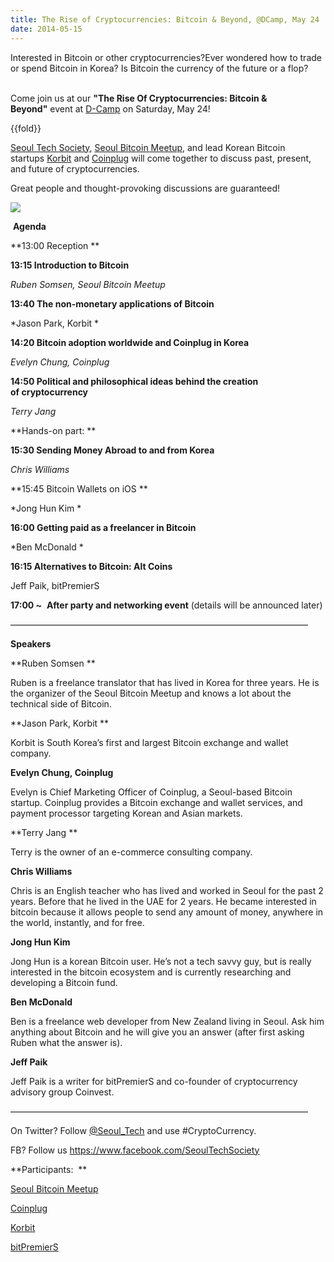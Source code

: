 ```yaml
---
title: The Rise of Cryptocurrencies: Bitcoin & Beyond, @DCamp, May 24
date: 2014-05-15
---
```


Interested in Bitcoin or other cryptocurrencies?Ever wondered how to
trade or spend Bitcoin in Korea? Is Bitcoin the currency of the future
or a flop?                             

Come join us at our **"The Rise Of Cryptocurrencies: Bitcoin &
Beyond"** event at [D-Camp](http://dcamp.kr/about_en) on Saturday, May
24!

{{fold}}

[Seoul Tech Society](http://www.seoultechsociety.org/), [Seoul Bitcoin
Meetup](http://www.meetup.com/Seoul-Bitcoin-Meetup-%EC%84%9C%EC%9A%B8-%EB%B9%84%ED%8A%B8%EC%BD%94%EC%9D%B8-%EB%AA%A8%EC%9E%84/),
and lead Korean Bitcoin
startups [Korbit](https://www.korbit.co.kr/) and [Coinplug](https://www.coinplug.com/home.do) will
come together to discuss past, present, and future of cryptocurrencies. 

Great people and thought-provoking discussions are guaranteed!

![]({{images}}/bitcoin-poster.png)

 **Agenda**

**13:00 Reception **

**13:15 Introduction to Bitcoin** 

*Ruben Somsen, Seoul Bitcoin Meetup*

**13:40 The non-monetary applications of Bitcoin**

*Jason Park, Korbit * 

**14:20 Bitcoin adoption worldwide and Coinplug in Korea**

*Evelyn Chung, Coinplug*   

**14:50 Political and philosophical ideas behind the creation
of cryptocurrency**

*Terry Jang* 

**Hands-on part: **

**15:30 Sending Money Abroad to and from Korea**

*Chris Williams* 

**15:45 Bitcoin Wallets on iOS **

*Jong Hun Kim *

**16:00 Getting paid as a freelancer in Bitcoin**

*Ben McDonald *

**16:15 Alternatives to Bitcoin: Alt Coins**

Jeff Paik, bitPremierS

**17:00 \~**  **After party and networking event** (details will be
announced later)

——————————————————————————————————

**Speakers**

**Ruben Somsen **

Ruben is a freelance translator that has lived in Korea for three years.
He is the organizer of the Seoul Bitcoin Meetup and knows a lot about
the technical side of Bitcoin.

**Jason Park, Korbit **

Korbit is South Korea’s first and largest Bitcoin exchange and wallet
company.  

**Evelyn Chung, Coinplug** 

Evelyn is Chief Marketing Officer of Coinplug, a Seoul-based Bitcoin
startup. Coinplug provides a Bitcoin exchange and wallet services, and
payment processor targeting Korean and Asian markets. 

**Terry Jang **

Terry is the owner of an e-commerce consulting company.

**Chris Williams** 

Chris is an English teacher who has lived and worked in Seoul for the
past 2 years. Before that he lived in the UAE for 2 years. He became
interested in bitcoin because it allows people to send any amount of
money, anywhere in the world, instantly, and for free. 

**Jong Hun Kim** 

Jong Hun is a korean Bitcoin user. He’s not a tech savvy guy, but is
really interested in the bitcoin ecosystem and is currently researching
and developing a Bitcoin fund. 

**Ben McDonald** 

Ben is a freelance web developer from New Zealand living in Seoul. Ask
him anything about Bitcoin and he will give you an answer (after first
asking Ruben what the answer is).

**Jeff Paik**

Jeff Paik is a writer for bitPremierS and co-founder of cryptocurrency
advisory group Coinvest.

——————————————————————————————————

On Twitter?
Follow [@Seoul\_Tech](https://twitter.com/FutureTenseNow) and
use \#CryptoCurrency.

FB? Follow us <https://www.facebook.com/SeoulTechSociety>

**Participants:  **

[Seoul Bitcoin
Meetup](http://www.meetup.com/Seoul-Bitcoin-Meetup-%EC%84%9C%EC%9A%B8-%EB%B9%84%ED%8A%B8%EC%BD%94%EC%9D%B8-%EB%AA%A8%EC%9E%84/) 

[Coinplug](https://www.coinplug.com/home.do) 

[Korbit](https://www.korbit.co.kr/) 

[bitPremierS](http://www.bitpremiers.com/)


